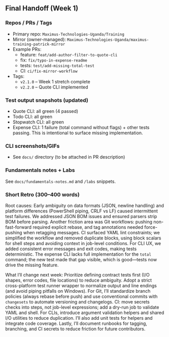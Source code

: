 ## Final Handoff (Week 1)

### Repos / PRs / Tags
- Primary repo: `Maximus-Technologies-Uganda/Training`
- Mirror (owner-managed): `Maximus-Technologies-Uganda/maximus-training-patrick-mirror`
- Example PRs:
  - feature: `feat/add-author-filter-to-quote-cli`
  - fix: `fix/typo-in-expense-readme`
  - tests: `test/add-missing-total-test`
  - CI: `ci/fix-mirror-workflow`
- Tags:
  - `v2.1.0` – Week 1 stretch complete
  - `v2.2.0` – Quote CLI implemented

### Test output snapshots (updated)
- Quote CLI: all green (4 passed)
- Todo CLI: all green
- Stopwatch CLI: all green
- Expense CLI: 1 failure (total command without flags) + other tests passing. This is intentional to surface missing implementation.

### CLI screenshots/GIFs
- See `docs/` directory (to be attached in PR description)

### Fundamentals notes + Labs
See `docs/fundamentals-notes.md` and `/labs` snippets.

### Short Retro (300–400 words)
Root causes: Early ambiguity on data formats (JSON, newline handling) and platform differences (PowerShell piping, CRLF vs LF) caused intermittent test failures. We addressed JSON BOM issues and ensured parsers strip BOM before parsing. Another friction area was Git workflows: pushing non-fast-forward required explicit rebase, and tag annotations needed force-pushing when retagging messages. CI surfaced YAML lint constraints; we simplified the workflow and removed duplicate blocks, using block scalars for shell steps and avoiding context in job-level conditions. For CLI UX, we added consistent error messages and exit codes, making tests deterministic. The expense CLI lacks full implementation for the `total` command; the new test made that gap visible, which is good—tests now drive the missing feature.

What I’ll change next week: Prioritize defining contract tests first (I/O shapes, error codes, file locations) to reduce ambiguity. Adopt a strict cross-platform test runner wrapper to normalize output and line endings (and avoid piping pitfalls on Windows). For Git, I’ll standardize branch policies (always rebase before push) and use conventional commits with `changesets` to automate versioning and changelogs. CI: move secrets checks into steps, not job-level expressions; add a dry-run job to validate YAML and shell. For CLIs, introduce argument validation helpers and shared I/O utilities to reduce duplication. I’ll also add unit tests for helpers and integrate code coverage. Lastly, I’ll document runbooks for tagging, branching, and CI secrets to reduce friction for future contributors.


